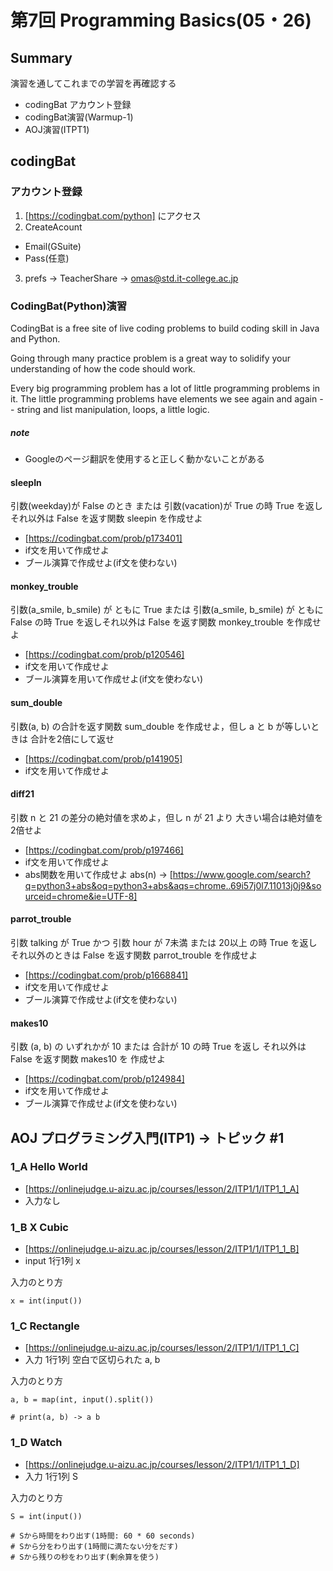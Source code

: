 # 第7回 Programming Basics(05・26)

## Summary

演習を通してこれまでの学習を再確認する

- codingBat アカウント登録
- codingBat演習(Warmup-1)
- AOJ演習(ITPT1) 

## codingBat

### アカウント登録

1. [https://codingbat.com/python] にアクセス
2. CreateAcount
  - Email(GSuite)
  - Pass(任意)
3. prefs -> TeacherShare -> omas@std.it-college.ac.jp

### CodingBat(Python)演習

CodingBat is a free site of live coding problems to build coding skill in Java and Python.

Going through many practice problem is a great way to solidify your understanding of how the code should work.

Every big programming problem has a lot of little programming problems in it. The little programming problems have elements we see again and again -- string and list manipulation, loops, a little logic.

##### note

- Googleのページ翻訳を使用すると正しく動かないことがある

#### sleepIn

引数(weekday)が False のとき または 引数(vacation)が True の時 True を返しそれ以外は False を返す関数 sleepin を作成せよ

- [https://codingbat.com/prob/p173401]
- if文を用いて作成せよ
- ブール演算で作成せよ(if文を使わない)

#### monkey_trouble

引数(a_smile, b_smile) が ともに True または 引数(a_smile, b_smile) が ともにFalse の時 True を返しそれ以外は False を返す関数 monkey_trouble を作成せよ

- [https://codingbat.com/prob/p120546]
- if文を用いて作成せよ
- ブール演算を用いて作成せよ(if文を使わない)

#### sum_double

引数(a, b) の合計を返す関数 sum_double を作成せよ，但し a と b が等しいときは 合計を2倍にして返せ

- [https://codingbat.com/prob/p141905]
- if文を用いて作成せよ

#### diff21

引数 n と 21 の差分の絶対値を求めよ，但し n が 21 より 大きい場合は絶対値を2倍せよ

- [https://codingbat.com/prob/p197466]  
- if文を用いて作成せよ
- abs関数を用いて作成せよ abs(n) -> [https://www.google.com/search?q=python3+abs&oq=python3+abs&aqs=chrome..69i57j0l7.11013j0j9&sourceid=chrome&ie=UTF-8]

#### parrot_trouble

引数 talking が True かつ 引数 hour が 7未満 または 20以上 の時 True を返し
それ以外のときは False を返す関数 parrot_trouble を作成せよ

- [https://codingbat.com/prob/p1668841]
- if文を用いて作成せよ
- ブール演算で作成せよ(if文を使わない)

#### makes10

引数 (a, b) の いずれかが 10 または 合計が 10 の時 True を返し
それ以外は False を返す関数 makes10 を 作成せよ

- [https://codingbat.com/prob/p124984]
- if文を用いて作成せよ
- ブール演算で作成せよ(if文を使わない)


## AOJ プログラミング入門(ITP1) -> トピック #1

### 1_A Hello World 

 - [https://onlinejudge.u-aizu.ac.jp/courses/lesson/2/ITP1/1/ITP1_1_A]
 - 入力なし


### 1_B X Cubic

 - [https://onlinejudge.u-aizu.ac.jp/courses/lesson/2/ITP1/1/ITP1_1_B]
 - input 1行1列 x

入力のとり方
```
x = int(input())
```

### 1_C Rectangle

 - [https://onlinejudge.u-aizu.ac.jp/courses/lesson/2/ITP1/1/ITP1_1_C]
 - 入力 1行1列 空白で区切られた a, b

 入力のとり方
```
a, b = map(int, input().split())

# print(a, b) -> a b
```

### 1_D Watch

 - [https://onlinejudge.u-aizu.ac.jp/courses/lesson/2/ITP1/1/ITP1_1_D]
 - 入力 1行1列 S

 入力のとり方
```
S = int(input())

# Sから時間をわり出す(1時間: 60 * 60 seconds)
# Sから分をわり出す(1時間に満たない分をだす)
# Sから残りの秒をわり出す(剰余算を使う)

```
